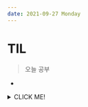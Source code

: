 ```yaml
---
date: 2021-09-27 Monday
---
```


# TIL

> 오늘 공부

- 






<details>
<summary>CLICK ME!</summary>  

- https://soharu.tistory.com/3

</detials>  


 